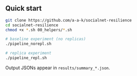 ## Quick start

```bash
git clone https://github.com/a-a-k/socialnet-resilience
cd socialnet-resilience
chmod +x *.sh 00_helpers/*.sh

# baseline experiment (no replicas)
./pipeline_norepl.sh

# replica experiment
./pipeline_repl.sh
```

Output JSONs appear in `results/summary_*.json`.

